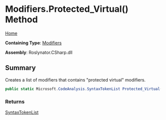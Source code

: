 # Modifiers\.Protected\_Virtual\(\) Method

[Home](../../../../README.md)

**Containing Type**: [Modifiers](../README.md)

**Assembly**: Roslynator\.CSharp\.dll

## Summary

Creates a list of modifiers that contains "protected virtual" modifiers\.

```csharp
public static Microsoft.CodeAnalysis.SyntaxTokenList Protected_Virtual()
```

### Returns

[SyntaxTokenList](https://docs.microsoft.com/en-us/dotnet/api/microsoft.codeanalysis.syntaxtokenlist)

